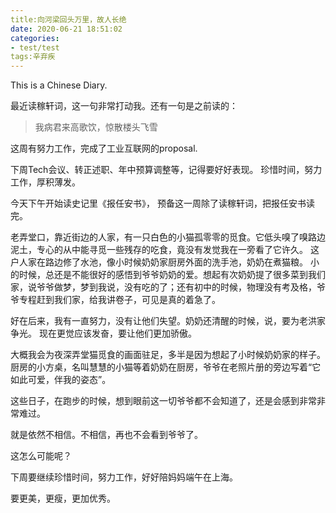 ```yaml
---
title:向河梁回头万里，故人长绝
date: 2020-06-21 18:51:02
categories:
- test/test
tags:辛弃疾
---
```


This is a Chinese Diary.

最近读稼轩词，这一句非常打动我。还有一句是之前读的：

> 我病君来高歌饮，惊散楼头飞雪

这周有努力工作，完成了工业互联网的proposal.

下周Tech会议、转正述职、年中预算调整等，记得要好好表现。 珍惜时间，努力工作，厚积薄发。

今天下午开始读史记里《报任安书》， 预备这一周除了读稼轩词，把报任安书读完。

老弄堂口，靠近街边的人家，有一只白色的小猫孤零零的觅食。它低头嗅了嗅路边泥土，专心的从中能寻觅一些残存的吃食，竟没有发觉我在一旁看了它许久。
这户人家在路边修了水池，像小时候奶奶家厨房外面的洗手池，奶奶在煮猫粮。
小的时候，总还是不能很好的感悟到爷爷奶奶的爱。想起有次奶奶提了很多菜到我们家，说爷爷做梦，梦到我说，没有吃的了；还有初中的时候，物理没有考及格，爷爷专程赶到我们家，给我讲卷子，可见是真的着急了。 

好在后来，我有一直努力，没有让他们失望。奶奶还清醒的时候，说，要为老洪家争光。 现在更觉应该发奋，要让他们更加骄傲。 

大概我会为夜深弄堂猫觅食的画面驻足，多半是因为想起了小时候奶奶家的样子。 厨房的小方桌，名叫慧慧的小猫等着奶奶在厨房，爷爷在老照片册的旁边写着“它如此可爱，伴我的姿态”。

这些日子，在跑步的时候，想到眼前这一切爷爷都不会知道了，还是会感到非常非常难过。

就是依然不相信。不相信，再也不会看到爷爷了。

这怎么可能呢？

下周要继续珍惜时间，努力工作，好好陪妈妈端午在上海。

要更美，更瘦，更加优秀。
